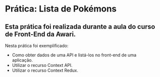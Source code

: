 # Prática: Lista de Pokémons
## Esta prática foi realizada durante a aula do curso de Front-End da Awari.

Nesta prática foi exemplificado:
 - Como obter dados de uma API e listá-los no front-end de uma aplicação.
 - Utilizar o recurso Context API.
 - Utilizar o recurso Context Redux.